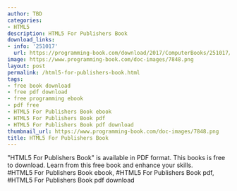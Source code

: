 ```yaml
---
author: TBD
categories:
- HTML5
description: HTML5 For Publishers Book
download_links:
- info: '251017'
  url: https://programming-book.com/download/2017/ComputerBooks/251017/HTML5 For Publishers.pdf
image: https://www.programming-book.com/doc-images/7848.png
layout: post
permalink: /html5-for-publishers-book.html
tags:
- free book download
- free pdf download
- free programming ebook
- pdf free
- HTML5 For Publishers Book ebook
- HTML5 For Publishers Book pdf
- HTML5 For Publishers Book pdf download
thumbnail_url: https://www.programming-book.com/doc-images/7848.png
title: HTML5 For Publishers Book
---
```


 
<div class="item-desc text-justify">
  "HTML5 For Publishers Book" is available in PDF format. This books is free to download. Learn from this free book and enhance your skills.
  <br>
  #HTML5 For Publishers Book ebook, #HTML5 For Publishers Book pdf, #HTML5 For Publishers Book pdf download
</div>